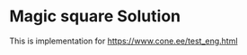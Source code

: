 Magic square Solution
======================

This is implementation for https://www.cone.ee/test_eng.html

